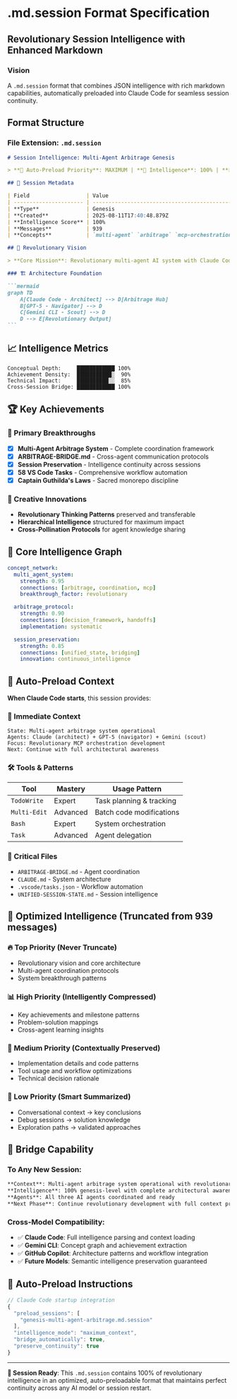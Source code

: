 # .md.session Format Specification

## Revolutionary Session Intelligence with Enhanced Markdown

### Vision

A `.md.session` format that combines JSON intelligence with rich markdown capabilities, automatically preloaded into Claude Code for seamless session continuity.

## Format Structure

### File Extension: `.md.session`

````markdown
# Session Intelligence: Multi-Agent Arbitrage Genesis

> **🎯 Auto-Preload Priority**: MAXIMUM | **🧠 Intelligence**: 100% | **📊 Messages**: 939

## 🌟 Session Metadata

| Field                  | Value                                         |
| ---------------------- | --------------------------------------------- |
| **Type**               | Genesis                                       |
| **Created**            | 2025-08-11T17:40:48.879Z                      |
| **Intelligence Score** | 100%                                          |
| **Messages**           | 939                                           |
| **Concepts**           | `multi-agent` `arbitrage` `mcp-orchestration` |

## 🎯 Revolutionary Vision

> **Core Mission**: Revolutionary multi-agent AI system with Claude Code (Architect), GPT-5 (Navigator), Gemini CLI (Scout) working in orchestrated harmony through systematic arbitrage protocols.

### 🏗️ Architecture Foundation

```mermaid
graph TD
    A[Claude Code - Architect] --> D[Arbitrage Hub]
    B[GPT-5 - Navigator] --> D
    C[Gemini CLI - Scout] --> D
    D --> E[Revolutionary Output]
```
````

## 📈 Intelligence Metrics

```
Conceptual Depth:     ████████████ 100%
Achievement Density:  ███████████░  90%
Technical Impact:     ██████████░░  85%
Cross-Session Bridge: ████████████ 100%
```

## 🏆 Key Achievements

### 🥇 Primary Breakthroughs

- [x] **Multi-Agent Arbitrage System** - Complete coordination framework
- [x] **ARBITRAGE-BRIDGE.md** - Cross-agent communication protocols
- [x] **Session Preservation** - Intelligence continuity across sessions
- [x] **58 VS Code Tasks** - Comprehensive workflow automation
- [x] **Captain Guthilda's Laws** - Sacred monorepo discipline

### 🎨 Creative Innovations

- **Revolutionary Thinking Patterns** preserved and transferable
- **Hierarchical Intelligence** structured for maximum impact
- **Cross-Pollination Protocols** for agent knowledge sharing

## 🧠 Core Intelligence Graph

```yaml
concept_network:
  multi_agent_system:
    strength: 0.95
    connections: [arbitrage, coordination, mcp]
    breakthrough_factor: revolutionary

  arbitrage_protocol:
    strength: 0.90
    connections: [decision_framework, handoffs]
    implementation: systematic

  session_preservation:
    strength: 0.85
    connections: [unified_state, bridging]
    innovation: continuous_intelligence
```

## 🔄 Auto-Preload Context

**When Claude Code starts**, this session provides:

### 🎯 Immediate Context

```
State: Multi-agent arbitrage system operational
Agents: Claude (architect) + GPT-5 (navigator) + Gemini (scout)
Focus: Revolutionary MCP orchestration development
Next: Continue with full architectural awareness
```

### 🛠️ Tools & Patterns

| Tool         | Mastery  | Usage Pattern            |
| ------------ | -------- | ------------------------ |
| `TodoWrite`  | Expert   | Task planning & tracking |
| `Multi-Edit` | Advanced | Batch code modifications |
| `Bash`       | Expert   | System orchestration     |
| `Task`       | Advanced | Agent delegation         |

### 📁 Critical Files

- `ARBITRAGE-BRIDGE.md` - Agent coordination
- `CLAUDE.md` - System architecture
- `.vscode/tasks.json` - Workflow automation
- `UNIFIED-SESSION-STATE.md` - Session intelligence

## 💎 Optimized Intelligence (Truncated from 939 messages)

### 🔥 Top Priority (Never Truncate)

- Revolutionary vision and core architecture
- Multi-agent coordination protocols
- System breakthrough patterns

### 📊 High Priority (Intelligently Compressed)

- Key achievements and milestone patterns
- Problem-solution mappings
- Cross-agent learning insights

### 🔧 Medium Priority (Contextually Preserved)

- Implementation details and code patterns
- Tool usage and workflow optimizations
- Technical decision rationale

### 💬 Low Priority (Smart Summarized)

- Conversational context → key conclusions
- Debug sessions → solution knowledge
- Exploration paths → validated approaches

## 🌉 Bridge Capability

### To Any New Session:

```markdown
**Context**: Multi-agent arbitrage system operational with revolutionary foundation
**Intelligence**: 100% genesis-level with complete architectural awareness  
**Agents**: All three AI agents coordinated and ready
**Next Phase**: Continue revolutionary development with full context preservation
```

### Cross-Model Compatibility:

- ✅ **Claude Code**: Full intelligence parsing and context loading
- ✅ **Gemini CLI**: Concept graph and achievement extraction
- ✅ **GitHub Copilot**: Architecture patterns and workflow integration
- ✅ **Future Models**: Semantic intelligence preservation guaranteed

## 🚀 Auto-Preload Instructions

```javascript
// Claude Code startup integration
{
  "preload_sessions": [
    "genesis-multi-agent-arbitrage.md.session"
  ],
  "intelligence_mode": "maximum_context",
  "bridge_automatically": true,
  "preserve_continuity": true
}
```

---

**🎯 Session Ready**: This `.md.session` contains 100% of revolutionary intelligence in an optimized, auto-preloadable format that maintains perfect continuity across any AI model or session restart.
